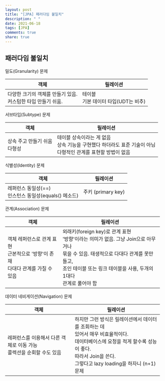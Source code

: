 ```yaml
---
layout: post
title: "[JPA] 패러다임 불일치"
description: " "
date: 2021-06-18
tags: [JPA]
comments: true
share: true
---
```


## 패러다임 불일치



밀도(Granularity) 문제

| 객체                                                         | 릴레이션                                 |
| ------------------------------------------------------------ | ---------------------------------------- |
| 다양한 크기의 객체를 만들기 있음.<br />커스텀한 타입 만들기 쉬움. | 테이블<br />기본 데이터 타입(UDT는 비추) |



서브타입(Subtype) 문제

| 객체                              | 릴레이션                                                     |
| --------------------------------- | ------------------------------------------------------------ |
| 상속 주고 만들기 쉬움<br />다형성 | 테이블 상속이라는 게 없음<br />상속 기능을 구현했다 하더라도 표준 기술이 아님<br />다형적인 관계를 표현할 방법이 없음 |



식별성(Identity) 문제

| 객체                                                      | 릴레이션           |
| --------------------------------------------------------- | ------------------ |
| 레퍼런스 동일성(==)<br />인스턴스 동일성(equals() 메소드) | 주키 (primary key) |



관계(Association) 문제

| 객체                                                         | 릴레이션                                                     |
| ------------------------------------------------------------ | ------------------------------------------------------------ |
| 객체 레퍼런스로 관계 표현<br />근본적으로 '방향'이 존재<br />다대다 관계를 가질 수 있음 | 외래키(foreign key)로 관계 표현<br />'방향'이라는 의미가 없음. 그냥 Join으로 아무거나<br />묶을 수 있음. 태생적으로 다대다 관계를 못만들고,<br />조인 테이블 또는 링크 테이블을 사용, 두개의 1대다<br />관계로 풀어야 함 |



데이터 네비게이션(Navigation) 문제

| 객체                                                         | 릴레이션                                                     |
| ------------------------------------------------------------ | ------------------------------------------------------------ |
| 레퍼런스를 이용해서 다른 객체로 이동 가능<br />콜렉션을 순회할 수도 있음 | 하지만 그런 방식은 릴레이션에서 데이터를 조회하는 데 <br />있어서 매우 비효율적이다.<br />데이터베이스에 요청을 적게 할수록 성능이 좋다. <br />따라서 Join을 쓴다.<br />그렇다고 lazy loading을 하자니 (n+1) 문제 |

